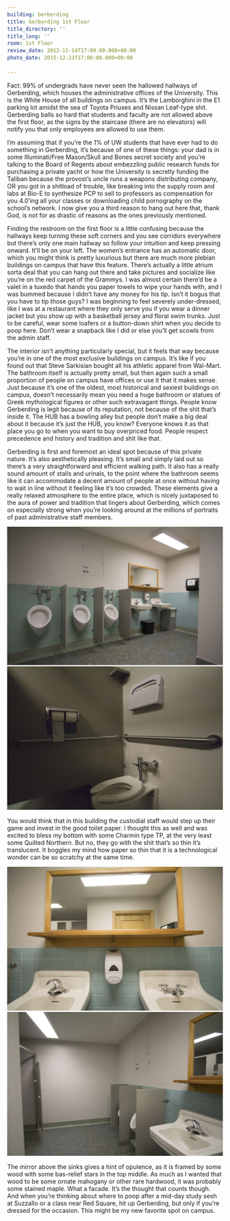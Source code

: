 ```yaml
---
building: Gerberding
title: Gerberding 1st Floor
title_directory: ''
title_long: ''
room: 1st Floor
review_date: 2012-11-14T17:00:00.000+00:00
photo_date: 2015-12-23T17:00:00.000+00:00

---
```

Fact: 99% of undergrads have never seen the hallowed hallways of Gerberding, which houses the administrative offices of the University. This is the White House of all buildings on campus. It’s the Lamborghini in the E1 parking lot amidst the sea of Toyota Priuses and Nissan Leaf-type shit. Gerberding balls so hard that students and faculty are not allowed above the first floor, as the signs by the staircase (there are no elevators) will notify you that only employees are allowed to use them.

I’m assuming that if you’re the 1% of UW students that have ever had to do something in Gerberding, it’s because of one of these things: your dad is in some Illuminati/Free Mason/Skull and Bones secret society and you’re talking to the Board of Regents about embezzling public research funds for purchasing a private yacht or how the University is secretly funding the Taliban because the provost’s uncle runs a weapons distributing company, OR you got in a shitload of trouble, like breaking into the supply room and labs at Bio-E to synthesize PCP to sell to professors as compensation for you 4.0’ing all your classes or downloading child pornography on the school’s network. I now give you a third reason to hang out here that, thank God, is not for as drastic of reasons as the ones previously mentioned.

Finding the restroom on the first floor is a little confusing because the hallways keep turning these soft corners and you see corridors everywhere but there’s only one main hallway so follow your intuition and keep pressing onward. It’ll be on your left. The women’s entrance has an automatic door, which you might think is pretty luxurious but there are much more plebian buildings on campus that have this feature. There’s actually a little atrium sorta deal that you can hang out there and take pictures and socialize like you’re on the red carpet of the Grammys. I was almost certain there’d be a valet in a tuxedo that hands you paper towels to wipe your hands with, and I was bummed because I didn’t have any money for his tip. Isn’t it bogus that you have to tip those guys? I was beginning to feel severely under-dressed, like I was at a restaurant where they only serve you if you wear a dinner jacket but you show up with a basketball jersey and floral swim trunks. Just to be careful, wear some loafers or a button-down shirt when you decide to poop here. Don’t wear a snapback like I did or else you’ll get scowls from the admin staff.

The interior isn’t anything particularly special, but it feels that way because you’re in one of the most exclusive buildings on campus. It’s like if you found out that Steve Sarkisian bought all his athletic apparel from Wal-Mart. The bathroom itself is actually pretty small, but then again such a small proportion of people on campus have offices or use it that it makes sense. Just because it’s one of the oldest, most historical and sexiest buildings on campus, doesn’t necessarily mean you need a huge bathroom or statues of Greek mythological figures or other such extravagant things. People know Gerberding is legit because of its reputation, not because of the shit that’s inside it. The HUB has a bowling alley but people don’t make a big deal about it because it’s just the HUB, you know? Everyone knows it as that place you go to when you want to buy overpriced food. People respect precedence and history and tradition and shit like that.

Gerberding is first and foremost an ideal spot because of this private nature. It’s also aesthetically pleasing. It’s small and simply laid out so there’s a very straightforward and efficient walking path. It also has a really sound amount of stalls and urinals, to the point where the bathroom seems like it can accommodate a decent amount of people at once without having to wait in line without it feeling like it’s too crowded. These elements give a really relaxed atmosphere to the entire place, which is nicely juxtaposed to the aura of power and tradition that lingers about Gerberding, which comes on especially strong when you’re looking around at the millions of portraits of past administrative staff members.

<img src="/uploads/gerberding_big2.jpg" data-lity />
<img src="/uploads/gerberding_toilet.jpg" data-lity />

You would think that in this building the custodial staff would step up their game and invest in the good toilet paper. I thought this as well and was excited to bless my bottom with some Charmin type TP, at the very least some Quilted Northern. But no, they go with the shit that’s so thin it’s translucent. It boggles my mind how paper so thin that it is a technological wonder can be so scratchy at the same time.

<img src="/uploads/gerberding_sink.jpg" data-lity />
<img src="/uploads/gerberding_big.jpg" data-lity />

The mirror above the sinks gives a hint of opulence, as it is framed by some wood with some bas-relief stars in the top middle. As much as I wanted that wood to be some ornate mahogany or other rare hardwood, it was probably some stained maple. What a facade. It’s the thought that counts though. And when you’re thinking about where to poop after a mid-day study sesh at Suzzallo or a class near Red Square, hit up Gerberding, but only if you’re dressed for the occasion. This might be my new favorite spot on campus.